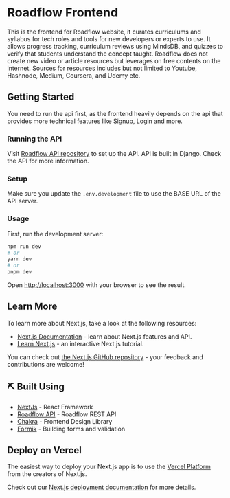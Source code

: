 # Roadflow Frontend

This is the frontend for Roadflow website, it curates curriculums and syllabus for tech roles and tools for new developers or experts to use. It allows progress tracking, curriculum reviews using MindsDB, and quizzes to verify that students understand the concept taught. Roadflow does not create new video or article resources but leverages on free contents on the internet. Sources for resources includes but not limited to Youtube, Hashnode, Medium, Coursera, and Udemy etc.

## Getting Started

You need to run the api first, as the frontend heavily depends on the api that provides more technical features like Signup, Login and more.

### Running the API

Visit [Roadflow API repository](https://github.com/devvspaces/roadflow-api) to set up the API. API is built in Django. Check the API for more information.

### Setup

Make sure you update the `.env.development` file to use the BASE URL of the API server.

### Usage

First, run the development server:

```bash
npm run dev
# or
yarn dev
# or
pnpm dev
```

Open [http://localhost:3000](http://localhost:3000) with your browser to see the result.

## Learn More

To learn more about Next.js, take a look at the following resources:

- [Next.js Documentation](https://nextjs.org/docs) - learn about Next.js features and API.
- [Learn Next.js](https://nextjs.org/learn) - an interactive Next.js tutorial.

You can check out [the Next.js GitHub repository](https://github.com/vercel/next.js/) - your feedback and contributions are welcome!

## ⛏️ Built Using

- [NextJs](https://nextjs.org/docs) - React Framework
- [Roadflow API](https://github.com/devvspaces/roadflow-api) - Roadflow REST API
- [Chakra](https://chakra-ui.com/) - Frontend Design Library
- [Formik](https://formik.org/) - Building forms and validation


## Deploy on Vercel

The easiest way to deploy your Next.js app is to use the [Vercel Platform](https://vercel.com/new?utm_medium=default-template&filter=next.js&utm_source=create-next-app&utm_campaign=create-next-app-readme) from the creators of Next.js.

Check out our [Next.js deployment documentation](https://nextjs.org/docs/deployment) for more details.
